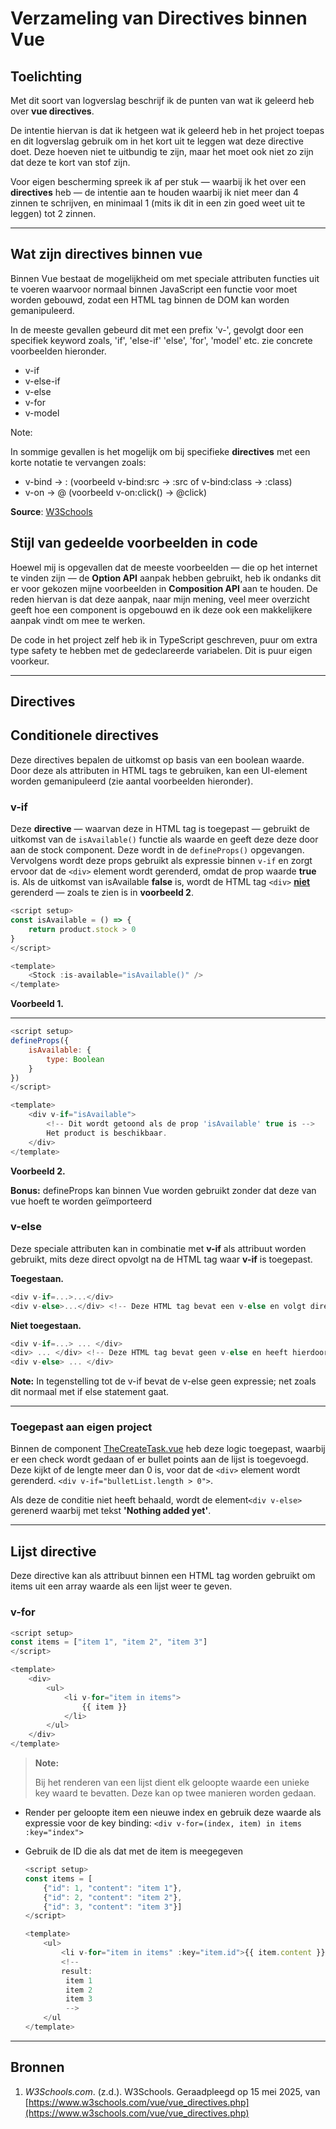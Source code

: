 # Verzameling van Directives binnen Vue

## Toelichting

Met dit soort van logverslag beschrijf ik de punten van wat ik geleerd heb over **vue directives**.

De intentie hiervan is dat ik hetgeen wat ik geleerd heb in het project toepas en dit logverslag gebruik om in het kort uit te leggen wat deze directive doet.
Deze hoeven niet te uitbundig te zijn, maar het moet ook niet zo zijn dat deze te kort van stof zijn.

Voor eigen bescherming spreek ik af per stuk — waarbij ik het over een **directives** heb — de intentie aan te houden waarbij ik niet meer dan 4 zinnen te schrijven, en minimaal 1 (mits ik dit in een zin goed weet uit te leggen) tot 2 zinnen.

---

## Wat zijn directives binnen vue

Binnen Vue bestaat de mogelijkheid om met speciale attributen functies uit te voeren waarvoor normaal binnen JavaScript een functie voor moet worden gebouwd, zodat een HTML tag binnen de DOM kan worden gemanipuleerd.

In de meeste gevallen gebeurd dit met een prefix 'v-', gevolgt door een specifiek keyword zoals, 'if', 'else-if' 'else', 'for', 'model' etc. zie concrete voorbeelden hieronder.

- v-if
- v-else-if
- v-else
- v-for
- v-model

Note:

In sommige gevallen is het mogelijk om bij specifieke **directives** met een korte notatie te vervangen zoals:

- v-bind -> : (voorbeeld v-bind:src -> :src of v-bind:class -> :class)
- v-on -> @ (voorbeeld v-on:click() -> @click)

**Source**: [W3Schools](https://www.w3schools.com/vue/vue_directives.php)

## Stijl van gedeelde voorbeelden in code

Hoewel mij is opgevallen dat de meeste voorbeelden — die op het internet te vinden zijn — de **Option API** aanpak hebben gebruikt, heb ik ondanks dit er voor gekozen mijne voorbeelden in **Composition API** aan te houden.
De reden hiervan is dat deze aanpak, naar mijn mening, veel meer overzicht geeft hoe een component is opgebouwd en ik deze ook een makkelijkere aanpak vindt om mee te werken.

De code in het project zelf heb ik in TypeScript geschreven, puur om extra type safety te hebben met de gedeclareerde variabelen. Dit is puur eigen voorkeur.

---

## Directives

###

## Conditionele directives

Deze directives bepalen de uitkomst op basis van een boolean waarde. Door deze als attributen in HTML tags te gebruiken, kan een UI-element worden gemanipuleerd (zie aantal voorbeelden hieronder).

### v-if

Deze **directive** — waarvan deze in HTML tag is toegepast — gebruikt de uitkomst van de `isAvailable()` functie als waarde en geeft deze deze door aan de stock component. Deze wordt in de `defineProps()` opgevangen. Vervolgens wordt deze props gebruikt als expressie binnen `v-if` en zorgt ervoor dat de `<div>` element wordt gerenderd, omdat de prop waarde **true** is. Als de uitkomst van isAvailable **false** is, wordt de HTML tag `<div>` <ins>**niet**</ins> gerenderd — zoals te zien is in **voorbeeld 2**.

```javascript
<script setup>
const isAvailable = () => {
    return product.stock > 0
}
</script>

<template>
    <Stock :is-available="isAvailable()" />
</template>
```

**Voorbeeld 1.**

---

```javascript
<script setup>
defineProps({
    isAvailable: {
        type: Boolean
    }
})
</script>

<template>
    <div v-if="isAvailable">
        <!-- Dit wordt getoond als de prop 'isAvailable' true is -->
        Het product is beschikbaar.
    </div>
</template>
```

**Voorbeeld 2.**

**Bonus:** defineProps kan binnen Vue worden gebruikt zonder dat deze van vue hoeft te worden geïmporteerd

### v-else

Deze speciale attributen kan in combinatie met **v-if** als attribuut worden gebruikt, mits deze direct opvolgt na de HTML tag waar **v-if** is toegepast.

**Toegestaan.**

```javascript
<div v-if=...>...</div>
<div v-else>...</div> <!-- Deze HTML tag bevat een v-else en volgt direct na de HTML tag die een v-if bevat -->
```

**Niet toegestaan.**

```javascript
<div v-if=...> ... </div>
<div> ... </div> <!-- Deze HTML tag bevat geen v-else en heeft hierdoor de conditionele directives onderbroken-->
<div v-else> ... </div>
```

**Note:** In tegenstelling tot de v-if bevat de v-else geen expressie; net zoals dit normaal met if else statement gaat.

---

### Toegepast aan eigen project

Binnen de component [TheCreateTask.vue](https://github.com/yan-nick-91/vue_todo_with_mock_db/blob/main/src/views/components/home/TheCreateTask.vue) heb deze logic toegepast, waarbij er een check wordt gedaan of er bullet points aan de lijst is toegevoegd. Deze kijkt of de lengte meer dan 0 is, voor dat de `<div>` element wordt gerenderd. `<div v-if="bulletList.length > 0">`.

Als deze de conditie niet heeft behaald, wordt de element`<div v-else>` gerenerd waarbij met tekst **'Nothing added yet'**.

---

## Lijst directive

Deze directive kan als attribuut binnen een HTML tag worden gebruikt om items uit een array waarde als een lijst weer te geven.

### v-for

```javascript
<script setup>
const items = ["item 1", "item 2", "item 3"]
</script>

<template>
    <div>
        <ul>
            <li v-for="item in items">
                {{ item }}
            </li>
        </ul>
    </div>
</template>
```

> **Note:**
>
> Bij het renderen van een lijst dient elk geloopte waarde een unieke key waard te bevatten. Deze kan op twee manieren worden gedaan.

- Render per geloopte item een nieuwe index en gebruik deze waarde als expressie voor de key binding:
  `<div v-for=(index, item) in items :key="index">`
  <br>

- Gebruik de ID die als dat met de item is meegegeven

  ```javascript
  <script setup>
  const items = [
      {"id": 1, "content": "item 1"},
      {"id": 2, "content": "item 2"},
      {"id": 3, "content": "item 3"}]
  </script>

  <template>
      <ul>
          <li v-for="item in items" :key="item.id">{{ item.content }}</li>
          <!--
          result:
           item 1
           item 2
           item 3
           -->
      </ul
  </template>
  ```

---

## Bronnen

1. _W3Schools.com_. (z.d.). W3Schools. Geraadpleegd op 15 mei 2025, van [https://www.w3schools.com/vue/vue_directives.php](https://www.w3schools.com/vue/vue_directives.php)
